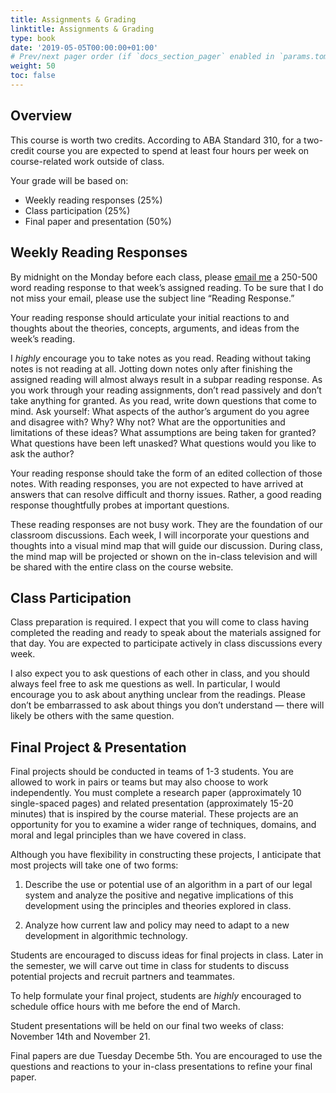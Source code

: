 ```yaml
---
title: Assignments & Grading
linktitle: Assignments & Grading
type: book
date: '2019-05-05T00:00:00+01:00'
# Prev/next pager order (if `docs_section_pager` enabled in `params.toml`)
weight: 50
toc: false
---
```


## Overview

This course is worth two credits. According to ABA Standard 310, for a two-credit course you are expected to spend at least four hours per week on course-related work outside of class. 

Your grade will be based on:

- Weekly reading responses (25%)
- Class participation (25%)
- Final paper and presentation (50%)

## Weekly Reading Responses
By midnight on the Monday before each class, please [email me][1] a 250-500 word reading response to that week’s assigned reading. To be sure that I do not miss your email, please use the subject line “Reading Response.”

Your reading response should articulate your initial reactions to and thoughts about the theories, concepts, arguments, and ideas from the week’s reading. 

I _highly_ encourage you to take notes as you read. Reading without taking notes is not reading at all. Jotting down notes only after finishing the assigned reading will almost always result in a subpar reading response. As you work through your reading assignments, don’t read passively and don’t take anything for granted. As you read, write down questions that come to mind. Ask yourself: What aspects of the author’s argument do you agree and disagree with? Why? Why not? What are the opportunities and limitations of these ideas? What assumptions are being taken for granted? What questions have been left unasked? What questions would you like to ask the author? 

Your reading response should take the form of an edited collection of those notes. With reading responses, you are not expected to have arrived at answers that can resolve difficult and thorny issues. Rather, a good reading response thoughtfully probes at important questions.

These reading responses are not busy work. They are the foundation of our classroom discussions. Each week, I will incorporate your questions and thoughts into a visual mind map that will guide our discussion. During class, the mind map will be projected or shown on the in-class television and will be shared with the entire class on the course website.

## Class Participation
Class preparation is required. I expect that you will come to class having completed the reading and ready to speak about the materials assigned for that day. You are expected to participate actively in class discussions every week.

I also expect you to ask questions of each other in class, and you should always feel free to ask me questions as well. In particular, I would encourage you to ask about anything unclear from the readings. Please don’t be embarrassed to ask about things you don’t understand — there will likely be others with the same question.

## Final Project & Presentation
Final projects should be conducted in teams of 1-3 students. You are allowed to work in pairs or teams but may also choose to work independently. You must complete a research paper (approximately 10 single-spaced pages) and related presentation (approximately 15-20 minutes) that is inspired by the course material. These projects are an opportunity for you to examine a wider range of techniques, domains, and moral and legal principles than we have covered in class.

Although you have flexibility in constructing these projects, I anticipate that most projects will take one of two forms:

1) Describe the use or potential use of an algorithm in a part of our legal system and analyze the positive and negative implications of this development using the principles and theories explored in class.

2) Analyze how current law and policy may need to adapt to a new development in algorithmic technology.

Students are encouraged to discuss ideas for final projects in class. Later in the semester, we will carve out time in class for students to discuss potential projects and recruit partners and teammates.

To help formulate your final project, students are _highly_ encouraged to schedule office hours with me before the end of March.

Student presentations will be held on our final two weeks of class: November 14th and November 21.

Final papers are due Tuesday Decembe 5th. You are encouraged to use the questions and reactions to your in-class presentations to refine your final paper.

[1]:	mailto:colin.doyle@lls.edu?subject=Reading%20Response